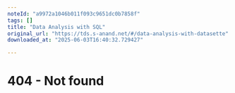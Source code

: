 ```yaml
---
noteId: "a9972a1046b011f093c9651dc0b7858f"
tags: []
title: "Data Analysis with SQL"
original_url: "https://tds.s-anand.net/#/data-analysis-with-datasette"
downloaded_at: "2025-06-03T16:40:32.729427"

---
```


404 - Not found
===============